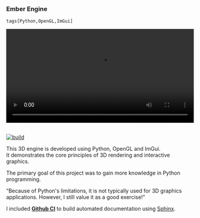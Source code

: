 ﻿### Ember Engine
	tags[Python,OpenGL,ImGui]
<video width="100%" style="margin-bottom: 16px" controls>
	<source src="https://github.com/user-attachments/assets/7746df9e-e854-4730-9cb1-69f35433d842" type="video/mp4">
	Your browser does not support the video tag.
</video>

[![build](https://github.com/mhoek2/EmberEngine/actions/workflows/docs.yml/badge.svg)](https://github.com/mhoek2/EmberEngine/actions/workflows/docs.yml)

This 3D engine is developed using Python, OpenGL and ImGui. \
It demonstrates the core principles of 3D rendering and interactive graphics.

The primary goal of this project was to gain more knowledge in Python programming.

“Because of Python's limitations, it is not typically used for 3D graphics applications. However, I still value it as a good exercise!”

I included **[Github CI](https://github.com/mhoek2/EmberEngine/blob/main/.github/workflows/docs.yml)** to build automated documentation using [Sphinx](https://www.sphinx-doc.org/en/master/).
